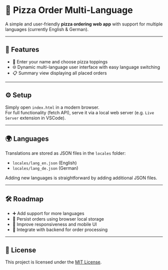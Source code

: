 # 🍕 Pizza Order Multi-Language

A simple and user-friendly **pizza ordering web app** with support for multiple languages (currently English & German).

---

## 🚀 Features

- 📝 Enter your name and choose pizza toppings  
- 🌐 Dynamic multi-language user interface with easy language switching  
- 📋 Summary view displaying all placed orders  

---

## ⚙️ Setup

Simply open `index.html` in a modern browser.  
For full functionality (fetch API), serve it via a local web server (e.g. `Live Server` extension in VSCode).

---

## 🌍 Languages

Translations are stored as JSON files in the `locales` folder:  
- `locales/lang_en.json` (English)  
- `locales/lang_de.json` (German)  

Adding new languages is straightforward by adding additional JSON files.

---

## 🛠️ Roadmap

- ➕ Add support for more languages  
- 💾 Persist orders using browser local storage  
- 📱 Improve responsiveness and mobile UI  
- 🔌 Integrate with backend for order processing  

---

## 📄 License

This project is licensed under the [MIT License](LICENSE).
